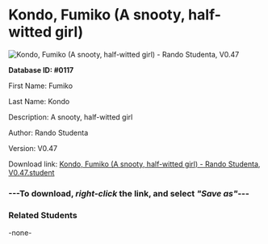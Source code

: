# Kondo, Fumiko (A snooty, half-witted girl)

<img src="Files/Kondo, Fumiko (A snooty, half-witted girl).png" title="Kondo, Fumiko (A snooty, half-witted girl) - Rando Studenta, V0.47">

**Database ID: #0117**

First Name: Fumiko

Last Name: Kondo

Description: A snooty, half-witted girl

Author: Rando Studenta

Version: V0.47

Download link: <a href="https://raw.githubusercontent.com/Arbiter1223/Daigaku-Gurashi-Custom-Students/master/Files/Student Files/Kondo%2C%20Fumiko%20(A%20snooty%2C%20half-witted%20girl)%20-%20Rando%20Studenta%2C%20V0.47.student">Kondo, Fumiko (A snooty, half-witted girl) - Rando Studenta, V0.47.student</a>

### ---**To download, _right-click_ the link, and select _"Save as"_**---

### Related Students

-none-
